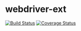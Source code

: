# webdriver-ext

[![Build Status](https://travis-ci.org/rochapaulo/Webdriver-exp.svg)](https://travis-ci.org/rochapaulo/Webdriver-ext)
[![Coverage Status](https://coveralls.io/repos/rochapaulo/Webdriver-exp/badge.svg)](https://coveralls.io/r/rochapaulo/Webdriver-ext)
